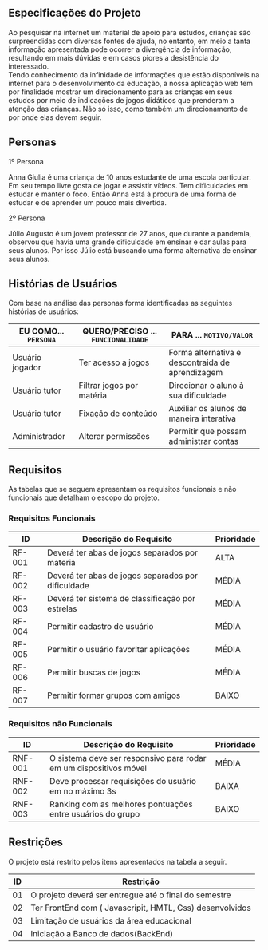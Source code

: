 ## Especificações do Projeto

Ao pesquisar na internet um material de apoio para estudos, crianças são surpreendidas com diversas fontes de ajuda, no entanto, em meio a tanta informação apresentada pode ocorrer a divergência de informação, resultando em mais dúvidas e em casos piores a desistência do interessado. <br>
Tendo conhecimento da infinidade de informações que  estão disponíveis na internet para o desenvolvimento da educação, a nossa aplicação web tem por finalidade mostrar um direcionamento para as crianças em seus estudos por meio de indicações de jogos didáticos que prenderam a atenção das crianças. Não só isso, como também um direcionamento de por onde elas devem seguir.


## Personas

1º Persona

Anna Giulia é uma criança de 10 anos estudante de uma escola particular. Em seu tempo livre gosta de jogar e assistir vídeos. Tem dificuldades em estudar e manter o foco. Então Anna está à procura de uma forma de estudar e de aprender um pouco mais divertida.

2º Persona 

Júlio Augusto é um jovem professor de 27 anos, que durante a pandemia, observou que havia uma grande dificuldade em ensinar e dar aulas para seus alunos. Por isso Júlio está buscando uma forma alternativa de ensinar seus alunos.



## Histórias de Usuários

Com base na análise das personas forma identificadas as seguintes histórias de usuários:

|EU COMO... `PERSONA`| QUERO/PRECISO ... `FUNCIONALIDADE` |PARA ... `MOTIVO/VALOR`                 |
|--------------------|------------------------------------|----------------------------------------|
|Usuário jogador     | Ter acesso a jogos                 | Forma alternativa e descontraida de aprendizagem|
|Usuário tutor       | Filtrar jogos por matéria          | Direcionar o aluno à sua dificuldade            |
|Usuário tutor       | Fixação de conteúdo                | Auxiliar os alunos de maneira interativa        |
|Administrador       | Alterar permissões                 | Permitir que possam administrar contas          |




## Requisitos

As tabelas que se seguem apresentam os requisitos funcionais e não funcionais que detalham o escopo do projeto.

### Requisitos Funcionais

|ID    | Descrição do Requisito  | Prioridade |
|------|-----------------------------------------|----|
|RF-001| Deverá ter abas de jogos separados por materia| ALTA |
|RF-002| Deverá ter abas de jogos separados por dificuldade| MÉDIA |
|RF-003| Deverá ter sistema de classificação por estrelas | MÉDIA |
|RF-004| Permitir cadastro de usuário |MÉDIA |
|RF-005| Permitir o usuário favoritar aplicações|MÉDIA |
|RF-006| Permitir buscas de jogos |MÉDIA | 
|RF-007| Permitir formar grupos com amigos| BAIXO |




### Requisitos não Funcionais

|ID     | Descrição do Requisito  |Prioridade |
|-------|-------------------------|----|
|RNF-001| O sistema deve ser responsivo para rodar em um dispositivos móvel | MÉDIA | 
|RNF-002| Deve processar requisições do usuário em no máximo 3s |  BAIXA | 
|RNF-003| Ranking com as melhores pontuações entre usuários do grupo| BAIXO|



## Restrições

O projeto está restrito pelos itens apresentados na tabela a seguir.

|ID| Restrição                                             |
|--|-------------------------------------------------------|
|01| O projeto deverá ser entregue até o final do semestre |
|02| Ter FrontEnd com ( Javascripit, HMTL, Css) desenvolvidos |
|03| Limitação de usuários da área educacional|
|04| Iniciação a Banco de dados(BackEnd)|


